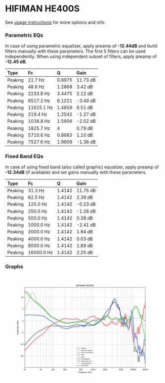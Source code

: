 # HIFIMAN HE400S
See [usage instructions](https://github.com/jaakkopasanen/AutoEq#usage) for more options and info.

### Parametric EQs
In case of using parametric equalizer, apply preamp of **-12.44dB** and build filters manually
with these parameters. The first 5 filters can be used independently.
When using independent subset of filters, apply preamp of **-12.45 dB**.

| Type    | Fc         |      Q | Gain     |
|:--------|:-----------|:-------|:---------|
| Peaking | 21.7 Hz    | 0.8975 | 11.73 dB |
| Peaking | 48.6 Hz    | 1.2868 | 3.42 dB  |
| Peaking | 2233.8 Hz  | 3.4475 | 2.12 dB  |
| Peaking | 6517.2 Hz  | 6.1221 | -3.49 dB |
| Peaking | 11615.1 Hz | 1.4859 | 6.51 dB  |
| Peaking | 219.4 Hz   | 1.2542 | -1.27 dB |
| Peaking | 1038.8 Hz  | 1.5906 | -2.02 dB |
| Peaking | 1825.7 Hz  | 4      | 0.79 dB  |
| Peaking | 5710.6 Hz  | 0.8883 | 1.10 dB  |
| Peaking | 7527.6 Hz  | 1.9609 | -1.36 dB |

### Fixed Band EQs
In case of using fixed band (also called graphic) equalizer, apply preamp of **-12.34dB**
(if available) and set gains manually with these parameters.

| Type    | Fc         |      Q | Gain     |
|:--------|:-----------|:-------|:---------|
| Peaking | 31.3 Hz    | 1.4142 | 11.75 dB |
| Peaking | 62.5 Hz    | 1.4142 | 2.39 dB  |
| Peaking | 125.0 Hz   | 1.4142 | -0.23 dB |
| Peaking | 250.0 Hz   | 1.4142 | -1.28 dB |
| Peaking | 500.0 Hz   | 1.4142 | 0.38 dB  |
| Peaking | 1000.0 Hz  | 1.4142 | -2.41 dB |
| Peaking | 2000.0 Hz  | 1.4142 | 1.94 dB  |
| Peaking | 4000.0 Hz  | 1.4142 | 0.03 dB  |
| Peaking | 8000.0 Hz  | 1.4142 | 1.89 dB  |
| Peaking | 16000.0 Hz | 1.4142 | 2.25 dB  |

### Graphs
![](./HIFIMAN%20HE400S.png)